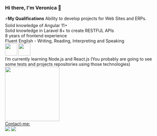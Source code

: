 ### Hi there, I'm Veronica 👋

<div>
⚡<strong>My Qualifications</strong>
Ability to develop projects for Web Sites and ERPs.<br>
Solid knowledge of Angular 11+<br>
Solid knowledge in Laravel 8+ to create RESTFUL APIs<br>
8 years of frontend experience<br>
Fluent English - Writing, Reading, Interpreting and Speaking<br>
</div>
<div>
<img src="https://cdn.jsdelivr.net/gh/devicons/devicon/icons/nodejs/nodejs-original.svg" width="40" height="40" />           <img src="https://cdn.jsdelivr.net/gh/devicons/devicon/icons/react/react-original.svg" width="40" height="40" />
</div>
<div>
I’m currently learning Node.js and React.js (You probably are going to see some tests and projects repositories using those technologies)
</div>          
</div>

          
<div>
<a href="https://github.com/verociolfi">
<img height="180em" src="https://github-readme-stats.vercel.app/api/top-langs/?username=verociolfi&layout=compact&langs_count=7&theme=dracula"/>

</div>

<div>
Contact-me:<br>
<a href = "mailto:verociolfi@gmail.com"><img src="https://img.shields.io/badge/Gmail-D14836?style=for-the-badge&logo=gmail&logoColor=white" target="_blank"></a>
<a href="https://www.linkedin.com/in/veronica-ciolfi-b89b7b198/" target="_blank"><img src="https://img.shields.io/badge/-LinkedIn-%230077B5?style=for-the-badge&logo=linkedin&logoColor=white" target="_blank"></a>   
</div>

<!--
**verociolfi/verociolfi** is a ✨ _special_ ✨ repository because its `README.md` (this file) appears on your GitHub profile.

Here are some ideas to get you started:

- 🔭 I’m currently working on ...
- I’m currently learning Node.js and React.js (You probably are going to see some tests and projects repositories using those technologies)

- 👯 I’m looking to collaborate on ...
- 🤔 I’m looking for help with ...
- 💬 Ask me about ...
- 📫 How to reach me: ...
- 😄 Pronouns: ...
- ⚡ Fun fact: ...
-->


          
